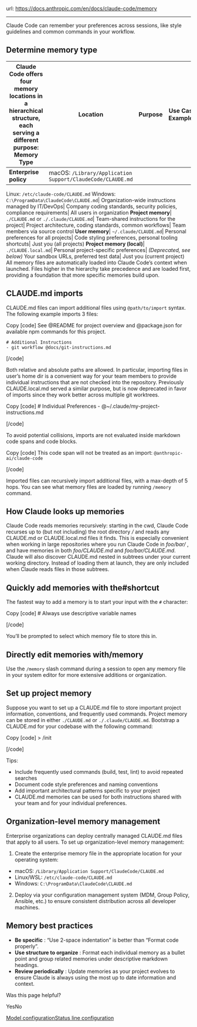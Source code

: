 url: https://docs.anthropic.com/en/docs/claude-code/memory

---

Claude Code can remember your preferences across sessions, like style guidelines and common commands in your workflow.

## Determine memory type

Claude Code offers four memory locations in a hierarchical structure, each serving a different purpose: Memory Type| Location| Purpose| Use Case Examples| Shared With
---|---|---|---|---
**Enterprise policy**|  macOS: `/Library/Application Support/ClaudeCode/CLAUDE.md`
Linux: `/etc/claude-code/CLAUDE.md`
Windows: `C:\ProgramData\ClaudeCode\CLAUDE.md`| Organization-wide instructions managed by IT/DevOps| Company coding standards, security policies, compliance requirements| All users in organization
**Project memory**| `./CLAUDE.md` or `./.claude/CLAUDE.md`| Team-shared instructions for the project| Project architecture, coding standards, common workflows| Team members via source control
**User memory**| `~/.claude/CLAUDE.md`| Personal preferences for all projects| Code styling preferences, personal tooling shortcuts| Just you \(all projects\)
**Project memory \(local\)**| `./CLAUDE.local.md`| Personal project-specific preferences|  _\(Deprecated, see below\)_ Your sandbox URLs, preferred test data| Just you \(current project\)
All memory files are automatically loaded into Claude Code’s context when launched. Files higher in the hierarchy take precedence and are loaded first, providing a foundation that more specific memories build upon.

## CLAUDE.md imports

CLAUDE.md files can import additional files using `@path/to/import` syntax. The following example imports 3 files:

Copy
[code]
    See @README for project overview and @package.json for available npm commands for this project.

    # Additional Instructions
    - git workflow @docs/git-instructions.md

[/code]

Both relative and absolute paths are allowed. In particular, importing files in user’s home dir is a convenient way for your team members to provide individual instructions that are not checked into the repository. Previously CLAUDE.local.md served a similar purpose, but is now deprecated in favor of imports since they work better across multiple git worktrees.

Copy
[code]
    # Individual Preferences
    - @~/.claude/my-project-instructions.md

[/code]

To avoid potential collisions, imports are not evaluated inside markdown code spans and code blocks.

Copy
[code]
    This code span will not be treated as an import: `@anthropic-ai/claude-code`

[/code]

Imported files can recursively import additional files, with a max-depth of 5 hops. You can see what memory files are loaded by running `/memory` command.

## How Claude looks up memories

Claude Code reads memories recursively: starting in the cwd, Claude Code recurses up to \(but not including\) the root directory _/_ and reads any CLAUDE.md or CLAUDE.local.md files it finds. This is especially convenient when working in large repositories where you run Claude Code in _foo/bar/_ , and have memories in both _foo/CLAUDE.md_ and _foo/bar/CLAUDE.md_. Claude will also discover CLAUDE.md nested in subtrees under your current working directory. Instead of loading them at launch, they are only included when Claude reads files in those subtrees.

## Quickly add memories with the\#shortcut

The fastest way to add a memory is to start your input with the `#` character:

Copy
[code]
    # Always use descriptive variable names

[/code]

You’ll be prompted to select which memory file to store this in.

## Directly edit memories with/memory

Use the `/memory` slash command during a session to open any memory file in your system editor for more extensive additions or organization.

## Set up project memory

Suppose you want to set up a CLAUDE.md file to store important project information, conventions, and frequently used commands. Project memory can be stored in either `./CLAUDE.md` or `./.claude/CLAUDE.md`. Bootstrap a CLAUDE.md for your codebase with the following command:

Copy
[code]
    > /init

[/code]

Tips:

  * Include frequently used commands \(build, test, lint\) to avoid repeated searches
  * Document code style preferences and naming conventions
  * Add important architectural patterns specific to your project
  * CLAUDE.md memories can be used for both instructions shared with your team and for your individual preferences.

## Organization-level memory management

Enterprise organizations can deploy centrally managed CLAUDE.md files that apply to all users. To set up organization-level memory management:

  1. Create the enterprise memory file in the appropriate location for your operating system:

  * macOS: `/Library/Application Support/ClaudeCode/CLAUDE.md`
  * Linux/WSL: `/etc/claude-code/CLAUDE.md`
  * Windows: `C:\ProgramData\ClaudeCode\CLAUDE.md`

  2. Deploy via your configuration management system \(MDM, Group Policy, Ansible, etc.\) to ensure consistent distribution across all developer machines.

## Memory best practices

  * **Be specific** : “Use 2-space indentation” is better than “Format code properly”.
  * **Use structure to organize** : Format each individual memory as a bullet point and group related memories under descriptive markdown headings.
  * **Review periodically** : Update memories as your project evolves to ensure Claude is always using the most up to date information and context.

Was this page helpful?

YesNo

[Model configuration](/en/docs/claude-code/model-config)[Status line configuration](/en/docs/claude-code/statusline)
